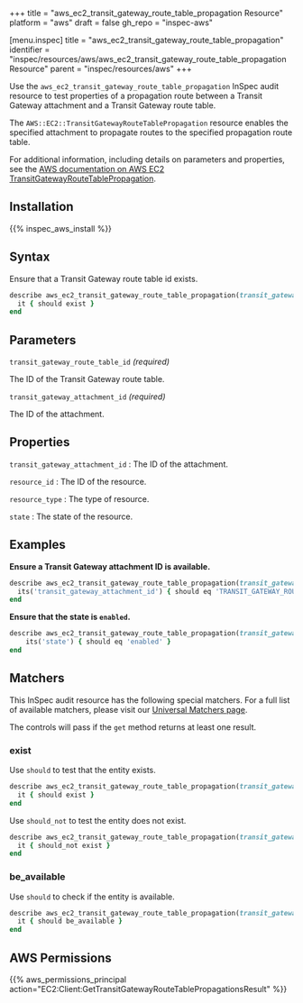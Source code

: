 +++
title = "aws_ec2_transit_gateway_route_table_propagation Resource"
platform = "aws"
draft = false
gh_repo = "inspec-aws"

[menu.inspec]
title = "aws_ec2_transit_gateway_route_table_propagation"
identifier = "inspec/resources/aws/aws_ec2_transit_gateway_route_table_propagation Resource"
parent = "inspec/resources/aws"
+++

Use the `aws_ec2_transit_gateway_route_table_propagation` InSpec audit resource to test properties of a propagation route between a Transit Gateway attachment and a Transit Gateway route table.

The `AWS::EC2::TransitGatewayRouteTablePropagation` resource enables the specified attachment to propagate routes to the specified propagation route table.

For additional information, including details on parameters and properties, see the [AWS documentation on AWS EC2 TransitGatewayRouteTablePropagation](https://docs.aws.amazon.com/AWSCloudFormation/latest/UserGuide/aws-resource-ec2-transitgatewayroutetablepropagation.html).

## Installation

{{% inspec_aws_install %}}

## Syntax

Ensure that a Transit Gateway route table id exists.

```ruby
describe aws_ec2_transit_gateway_route_table_propagation(transit_gateway_route_table_id: 'TRANSIT_GATEWAY_ROUTE_TABLE_ID', transit_gateway_attachment_id: "TRANSIT_GATEWAY_ATTACHMENT_ID") do
  it { should exist }
end
```

## Parameters

`transit_gateway_route_table_id` _(required)_

The ID of the Transit Gateway route table.

`transit_gateway_attachment_id` _(required)_

The ID of the attachment.

## Properties

`transit_gateway_attachment_id`
: The ID of the attachment.

`resource_id`
: The ID of the resource.

`resource_type`
: The type of resource.

`state`
: The state of the resource.

## Examples

**Ensure a Transit Gateway attachment ID is available.**

```ruby
describe aws_ec2_transit_gateway_route_table_propagation(transit_gateway_route_table_id: 'TRANSIT_GATEWAY_ROUTE_TABLE_ID', transit_gateway_attachment_id: "TRANSIT_GATEWAY_ATTACHMENT_ID") do
  its('transit_gateway_attachment_id') { should eq 'TRANSIT_GATEWAY_ROUTE_TABLE_ID' }
end
```

**Ensure that the state is `enabled`.**

```ruby
describe aws_ec2_transit_gateway_route_table_propagation(transit_gateway_route_table_id: 'TRANSIT_GATEWAY_ROUTE_TABLE_ID', transit_gateway_attachment_id: "TRANSIT_GATEWAY_ATTACHMENT_ID") do
    its('state') { should eq 'enabled' }
end
```

## Matchers

This InSpec audit resource has the following special matchers. For a full list of available matchers, please visit our [Universal Matchers page](https://www.inspec.io/docs/reference/matchers/).

The controls will pass if the `get` method returns at least one result.

### exist

Use `should` to test that the entity exists.

```ruby
describe aws_ec2_transit_gateway_route_table_propagation(transit_gateway_route_table_id: 'TRANSIT_GATEWAY_ROUTE_TABLE_ID', transit_gateway_attachment_id: "TRANSIT_GATEWAY_ATTACHMENT_ID") do
  it { should exist }
end
```

Use `should_not` to test the entity does not exist.

```ruby
describe aws_ec2_transit_gateway_route_table_propagation(transit_gateway_route_table_id: 'TRANSIT_GATEWAY_ROUTE_TABLE_ID') do
  it { should_not exist }
end
```

### be_available

Use `should` to check if the entity is available.

```ruby
describe aws_ec2_transit_gateway_route_table_propagation(transit_gateway_route_table_id: 'TRANSIT_GATEWAY_ROUTE_TABLE_ID', transit_gateway_attachment_id: "TRANSIT_GATEWAY_ATTACHMENT_ID") do
  it { should be_available }
end
```

## AWS Permissions

{{% aws_permissions_principal action="EC2:Client:GetTransitGatewayRouteTablePropagationsResult" %}}
